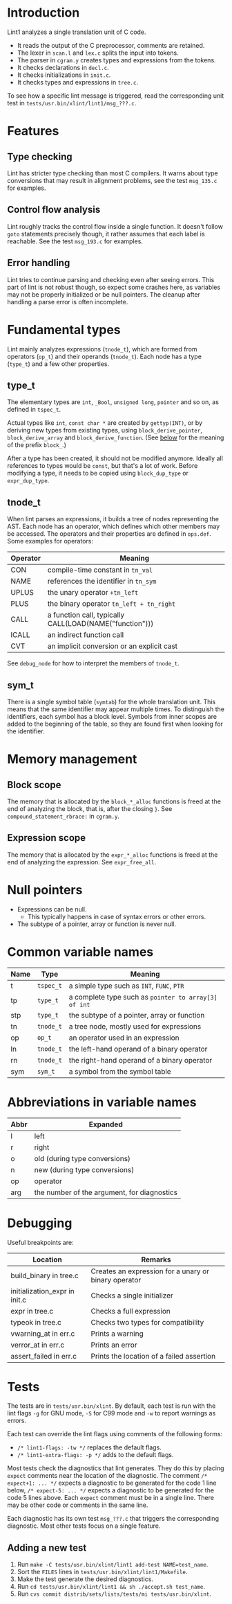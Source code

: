 [//]: # ($NetBSD: README.md,v 1.3 2022/04/16 09:18:33 rillig Exp $)

# Introduction

Lint1 analyzes a single translation unit of C code.

* It reads the output of the C preprocessor, comments are retained.
* The lexer in `scan.l` and `lex.c` splits the input into tokens.
* The parser in `cgram.y` creates types and expressions from the tokens.
* It checks declarations in `decl.c`.
* It checks initializations in `init.c`.
* It checks types and expressions in `tree.c`.

To see how a specific lint message is triggered, read the corresponding unit
test in `tests/usr.bin/xlint/lint1/msg_???.c`.

# Features

## Type checking

Lint has stricter type checking than most C compilers.
It warns about type conversions that may result in alignment problems,
see the test `msg_135.c` for examples.

## Control flow analysis

Lint roughly tracks the control flow inside a single function.
It doesn't follow `goto` statements precisely though,
it rather assumes that each label is reachable.
See the test `msg_193.c` for examples.

## Error handling

Lint tries to continue parsing and checking even after seeing errors.
This part of lint is not robust though, so expect some crashes here,
as variables may not be properly initialized or be null pointers.
The cleanup after handling a parse error is often incomplete.

# Fundamental types

Lint mainly analyzes expressions (`tnode_t`), which are formed from operators
(`op_t`) and their operands (`tnode_t`).
Each node has a type (`type_t`) and a few other properties.

## type_t

The elementary types are `int`, `_Bool`, `unsigned long`, `pointer` and so on,
as defined in `tspec_t`.

Actual types like `int`, `const char *` are created by `gettyp(INT)`,
or by deriving new types from existing types, using `block_derive_pointer`,
`block_derive_array` and `block_derive_function`.
(See [below](#memory-management) for the meaning of the prefix `block_`.)

After a type has been created, it should not be modified anymore.
Ideally all references to types would be `const`, but that's a lot of work.
Before modifying a type,
it needs to be copied using `block_dup_type` or `expr_dup_type`.

## tnode_t

When lint parses an expressions,
it builds a tree of nodes representing the AST.
Each node has an operator, which defines which other members may be accessed.
The operators and their properties are defined in `ops.def`.
Some examples for operators:

| Operator | Meaning                                                 |
|----------|---------------------------------------------------------|
| CON      | compile-time constant in `tn_val`                       |
| NAME     | references the identifier in `tn_sym`                   |
| UPLUS    | the unary operator `+tn_left`                           |
| PLUS     | the binary operator `tn_left + tn_right`                |
| CALL     | a function call, typically CALL(LOAD(NAME("function"))) |
| ICALL    | an indirect function call                               |
| CVT      | an implicit conversion or an explicit cast              |

See `debug_node` for how to interpret the members of `tnode_t`.

## sym_t

There is a single symbol table (`symtab`) for the whole translation unit.
This means that the same identifier may appear multiple times.
To distinguish the identifiers, each symbol has a block level.
Symbols from inner scopes are added to the beginning of the table,
so they are found first when looking for the identifier.

# Memory management

## Block scope

The memory that is allocated by the `block_*_alloc` functions is freed at the
end of analyzing the block, that is, after the closing `}`.
See `compound_statement_rbrace:` in `cgram.y`.

## Expression scope

The memory that is allocated by the `expr_*_alloc` functions is freed at the
end of analyzing the expression.
See `expr_free_all`.

# Null pointers

* Expressions can be null.
    * This typically happens in case of syntax errors or other errors.
* The subtype of a pointer, array or function is never null.

# Common variable names

| Name | Type      | Meaning                                              |
|------|-----------|------------------------------------------------------|
| t    | `tspec_t` | a simple type such as `INT`, `FUNC`, `PTR`           |
| tp   | `type_t`  | a complete type such as `pointer to array[3] of int` |
| stp  | `type_t`  | the subtype of a pointer, array or function          |
| tn   | `tnode_t` | a tree node, mostly used for expressions             |
| op   | `op_t`    | an operator used in an expression                    |
| ln   | `tnode_t` | the left-hand operand of a binary operator           |
| rn   | `tnode_t` | the right-hand operand of a binary operator          |
| sym  | `sym_t`   | a symbol from the symbol table                       |

# Abbreviations in variable names

| Abbr | Expanded                                    |
|------|---------------------------------------------|
| l    | left                                        |
| r    | right                                       |
| o    | old (during type conversions)               |
| n    | new (during type conversions)               |
| op   | operator                                    |
| arg  | the number of the argument, for diagnostics |

# Debugging

Useful breakpoints are:

| Location                      | Remarks                                              |
|-------------------------------|------------------------------------------------------|
| build_binary in tree.c        | Creates an expression for a unary or binary operator |
| initialization_expr in init.c | Checks a single initializer                          |
| expr in tree.c                | Checks a full expression                             |
| typeok in tree.c              | Checks two types for compatibility                   |
| vwarning_at in err.c          | Prints a warning                                     |
| verror_at in err.c            | Prints an error                                      |
| assert_failed in err.c        | Prints the location of a failed assertion            |

# Tests

The tests are in `tests/usr.bin/xlint`.
By default, each test is run with the lint flags `-g` for GNU mode,
`-S` for C99 mode and `-w` to report warnings as errors.

Each test can override the lint flags using comments of the following forms:

* `/* lint1-flags: -tw */` replaces the default flags.
* `/* lint1-extra-flags: -p */` adds to the default flags.

Most tests check the diagnostics that lint generates.
They do this by placing `expect` comments near the location of the diagnostic.
The comment `/* expect+1: ... */` expects a diagnostic to be generated for the
code 1 line below, `/* expect-5: ... */` expects a diagnostic to be generated
for the code 5 lines above.
Each `expect` comment must be in a single line.
There may be other code or comments in the same line.

Each diagnostic has its own test `msg_???.c` that triggers the corresponding
diagnostic.
Most other tests focus on a single feature.

## Adding a new test

1. Run `make -C tests/usr.bin/xlint/lint1 add-test NAME=test_name`.
2. Sort the `FILES` lines in `tests/usr.bin/xlint/lint1/Makefile`.
3. Make the test generate the desired diagnostics.
4. Run `cd tests/usr.bin/xlint/lint1 && sh ./accept.sh test_name`.
6. Run `cvs commit distrib/sets/lists/tests/mi tests/usr.bin/xlint`.
